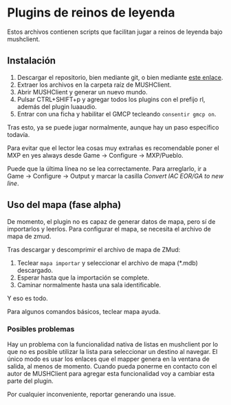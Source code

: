 # Plugins de reinos de leyenda

Estos archivos contienen scripts que facilitan jugar a reinos de leyenda bajo mushclient.

## Instalación

1. Descargar el repositorio, bien mediante git, o bien mediante [este enlace](https://github.com/francipvb/RLMush/archive/master.zip).
2. Extraer los archivos en la carpeta raíz de MUSHClient.
3. Abrir MUSHClient y generar un nuevo mundo.
4. Pulsar CTRL+SHIFT+p y agregar todos los plugins con el prefijo rl, además del plugin luaaudio.
5. Entrar con una ficha y habilitar el GMCP tecleando `consentir gmcp on`.

Tras esto, ya se puede jugar normalmente, aunque hay un paso específico todavía.

Para evitar que el lector lea cosas muy extrañas es recomendable poner el MXP en yes always desde Game -> Configure -> MXP/Pueblo.

Puede que la última línea no se lea correctamente. Para arreglarlo, ir a Game -> Configure -> Output y marcar la casilla _Convert IAC EOR/GA to new line_.

## Uso del mapa (fase alpha)

De momento, el plugin no es capaz de generar datos de mapa, pero sí de importarlos y leerlos. Para configurar el mapa, se necesita el archivo de mapa de zmud.

Tras descargar y descomprimir el archivo de mapa de ZMud:

1. Teclear `mapa importar` y seleccionar el archivo de mapa (*.mdb) descargado.
2. Esperar hasta que la importación se complete.
3. Caminar normalmente hasta una sala identificable.

Y eso es todo.

Para algunos comandos básicos, teclear mapa ayuda.

### Posibles problemas

Hay un problema con la funcionalidad nativa de listas en mushclient por lo que no es posible utilizar la lista para seleccionar un destino al navegar. El único modo es usar los enlaces que el mapper genera en la ventana de salida, al menos de momento. Cuando pueda ponerme en contacto con el autor de MUSHClient para agregar esta funcionalidad voy a cambiar esta parte del plugin.

Por cualquier inconveniente, reportar generando una issue.